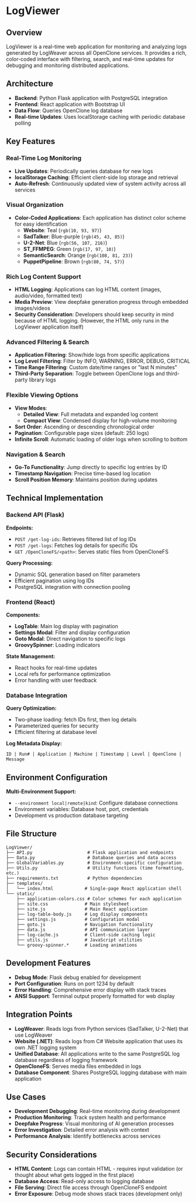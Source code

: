 # LogViewer

## Overview
LogViewer is a real-time web application for monitoring and analyzing logs generated by LogWeaver across all OpenClone services. It provides a rich, color-coded interface with filtering, search, and real-time updates for debugging and monitoring distributed applications.

## Architecture
- **Backend**: Python Flask application with PostgreSQL integration
- **Frontend**: React application with Bootstrap UI
- **Data Flow**: Queries OpenClone log database
- **Real-time Updates**: Uses localStorage caching with periodic database polling

## Key Features

### Real-Time Log Monitoring
- **Live Updates**: Periodically queries database for new logs
- **localStorage Caching**: Efficient client-side log storage and retrieval
- **Auto-Refresh**: Continuously updated view of system activity across all services

### Visual Organization
- **Color-Coded Applications**: Each application has distinct color scheme for easy identification
  - **Website**: Teal (`rgb(10, 93, 97)`)
  - **SadTalker**: Blue-purple (`rgb(45, 43, 85)`)
  - **U-2-Net**: Blue (`rgb(56, 107, 216)`)
  - **ST_FFMPEG**: Green (`rgb(17, 97, 10)`)
  - **SemanticSearch**: Orange (`rgb(108, 81, 23)`)
  - **PuppetPipeline**: Brown (`rgb(80, 74, 57)`)

### Rich Log Content Support
- **HTML Logging**: Applications can log HTML content (images, audio/video, formatted text)
- **Media Preview**: View deepfake generation progress through embedded images/videos
- **Security Consideration**: Developers should keep security in mind because of HTML logging. (However, the HTML only runs in the LogViewer application itself)

### Advanced Filtering & Search
- **Application Filtering**: Show/hide logs from specific applications
- **Log Level Filtering**: Filter by INFO, WARNING, ERROR, DEBUG, CRITICAL
- **Time Range Filtering**: Custom date/time ranges or "last N minutes"
- **Third-Party Separation**: Toggle between OpenClone logs and third-party library logs

### Flexible Viewing Options
- **View Modes**: 
  - **Detailed View**: Full metadata and expanded log content
  - **Compact View**: Condensed display for high-volume monitoring
- **Sort Order**: Ascending or descending chronological order
- **Pagination**: Configurable page sizes (default: 250 logs)
- **Infinite Scroll**: Automatic loading of older logs when scrolling to bottom

### Navigation & Search
- **Go-To Functionality**: Jump directly to specific log entries by ID
- **Timestamp Navigation**: Precise time-based log location
- **Scroll Position Memory**: Maintains position during updates

## Technical Implementation

### Backend API (Flask)
**Endpoints:**
- `POST /get-log-ids`: Retrieves filtered list of log IDs
- `POST /get-logs`: Fetches log details for specific IDs
- `GET /OpenCloneFS/<path>`: Serves static files from OpenCloneFS

**Query Processing:**
- Dynamic SQL generation based on filter parameters
- Efficient pagination using log IDs
- PostgreSQL integration with connection pooling

### Frontend (React)
**Components:**
- **LogTable**: Main log display with pagination
- **Settings Modal**: Filter and display configuration
- **Goto Modal**: Direct navigation to specific logs
- **GroovySpinner**: Loading indicators

**State Management:**
- React hooks for real-time updates
- Local refs for performance optimization
- Error handling with user feedback

### Database Integration
**Query Optimization:**
- Two-phase loading: fetch IDs first, then log details
- Parameterized queries for security
- Efficient filtering at database level

**Log Metadata Display:**
```
ID | Run# | Application | Machine | Timestamp | Level | OpenClone | Message
```

## Environment Configuration
**Multi-Environment Support:**
- `--environment local|remote|kind`: Configure database connections
- Environment variables: Database host, port, credentials
- Development vs production database targeting

## File Structure
```
LogViewer/
├── API.py                     # Flask application and endpoints
├── Data.py                    # Database queries and data access
├── GlobalVariables.py         # Environment-specific configuration
├── Utils.py                   # Utility functions (time formatting, etc.)
├── requirements.txt           # Python dependencies
├── templates/
│   └── index.html            # Single-page React application shell
└── static/
    ├── application-colors.css # Color schemes for each application
    ├── site.css              # Main stylesheet
    ├── site.js               # Main React application
    ├── log-table-body.js     # Log display components
    ├── settings.js           # Configuration modal
    ├── goto.js               # Navigation functionality
    ├── data.js               # API communication layer
    ├── log-cache.js          # Client-side caching logic
    ├── utils.js              # JavaScript utilities
    └── groovy-spinner.*      # Loading animations
```

## Development Features
- **Debug Mode**: Flask debug enabled for development
- **Port Configuration**: Runs on port 1234 by default
- **Error Handling**: Comprehensive error display with stack traces
- **ANSI Support**: Terminal output properly formatted for web display

## Integration Points
- **LogWeaver**: Reads logs from Python services (SadTalker, U-2-Net) that use LogWeaver
- **Website (.NET)**: Reads logs from C# Website application that uses its own .NET logging system
- **Unified Database**: All applications write to the same PostgreSQL log database regardless of logging framework
- **OpenCloneFS**: Serves media files embedded in logs
- **Database Component**: Shares PostgreSQL logging database with main application

## Use Cases
- **Development Debugging**: Real-time monitoring during development
- **Production Monitoring**: Track system health and performance
- **Deepfake Progress**: Visual monitoring of AI generation processes
- **Error Investigation**: Detailed error analysis with context
- **Performance Analysis**: Identify bottlenecks across services

## Security Considerations
- **HTML Content**: Logs can contain HTML - requires input validation (or thought about what gets logged in the first place)
- **Database Access**: Read-only access to logging database
- **File Serving**: Direct file access through OpenCloneFS endpoint
- **Error Exposure**: Debug mode shows stack traces (development only)